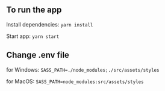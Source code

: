 ## To run the app

Install dependencies:
`yarn install`

Start app:
`yarn start`

## Change .env file

for Windows:
`SASS_PATH=./node_modules;./src/assets/styles`

for MacOS:
`SASS_PATH=node_modules:src/assets/styles`

